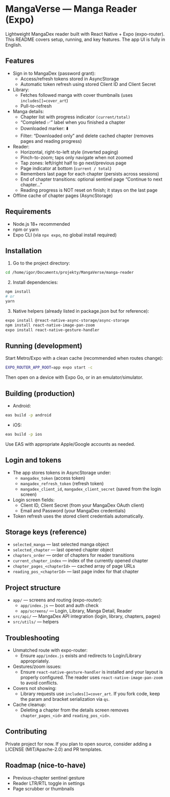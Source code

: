 # MangaVerse — Manga Reader (Expo)

Lightweight MangaDex reader built with React Native + Expo (expo-router). This README covers setup, running, and key features. The app UI is fully in English.

## Features
- Sign in to MangaDex (password grant):
  - Access/refresh tokens stored in AsyncStorage
  - Automatic token refresh using stored Client ID and Client Secret
- Library:
  - Fetches followed manga with cover thumbnails (uses `includes[]=cover_art`)
  - Pull-to-refresh
- Manga details:
  - Chapter list with progress indicator `(current/total)`
  - “Completed ✅” label when you finished a chapter
  - Downloaded marker: ⬇️
  - Filter: “Downloaded only” and delete cached chapter (removes pages and reading progress)
- Reader:
  - Horizontal, right-to-left style (inverted paging)
  - Pinch-to-zoom; taps only navigate when not zoomed
  - Tap zones: left/right half to go next/previous page
  - Page indicator at bottom (`current / total`)
  - Remembers last page for each chapter (persists across sessions)
  - End of chapter transitions: optional sentinel page “Continue to next chapter…”
  - Reading progress is NOT reset on finish; it stays on the last page
- Offline cache of chapter pages (AsyncStorage)

## Requirements
- Node.js 18+ recommended
- npm or yarn
- Expo CLI (via `npx expo`, no global install required)

## Installation
1) Go to the project directory:
```bash
cd /home/igor/Documents/projekty/MangaVerse/manga-reader
```
2) Install dependencies:
```bash
npm install
# or
yarn
```
3) Native helpers (already listed in package.json but for reference):
```bash
expo install @react-native-async-storage/async-storage
npm install react-native-image-pan-zoom
expo install react-native-gesture-handler
```

## Running (development)
Start Metro/Expo with a clean cache (recommended when routes change):
```bash
EXPO_ROUTER_APP_ROOT=app expo start -c
```
Then open on a device with Expo Go, or in an emulator/simulator.

## Building (production)
- Android:
```bash
eas build -p android
```
- iOS:
```bash
eas build -p ios
```
Use EAS with appropriate Apple/Google accounts as needed.

## Login and tokens
- The app stores tokens in AsyncStorage under:
  - `mangadex_token` (access token)
  - `mangadex_refresh_token` (refresh token)
  - `mangadex_client_id`, `mangadex_client_secret` (saved from the login screen)
- Login screen fields:
  - Client ID, Client Secret (from your MangaDex OAuth client)
  - Email and Password (your MangaDex credentials)
- Token refresh uses the stored client credentials automatically.

## Storage keys (reference)
- `selected_manga` — last selected manga object
- `selected_chapter` — last opened chapter object
- `chapters_order` — order of chapters for reader transitions
- `current_chapter_index` — index of the currently opened chapter
- `chapter_pages_<chapterId>` — cached array of page URLs
- `reading_pos_<chapterId>` — last page index for that chapter

## Project structure
- `app/` — screens and routing (expo-router):
  - `app/index.js` — boot and auth check
  - `app/screens/` — Login, Library, Manga Detail, Reader
- `src/api/` — MangaDex API integration (login, library, chapters, pages)
- `src/utils/` — helpers

## Troubleshooting
- Unmatched route with expo-router:
  - Ensure `app/index.js` exists and redirects to Login/Library appropriately.
- Gestures/zoom issues:
  - Ensure `react-native-gesture-handler` is installed and your layout is properly configured. The reader uses `react-native-image-pan-zoom` to avoid conflicts.
- Covers not showing:
  - Library requests use `includes[]=cover_art`. If you fork code, keep the param and bracket serialization via `qs`.
- Cache cleanup:
  - Deleting a chapter from the details screen removes `chapter_pages_<id>` and `reading_pos_<id>`.

## Contributing
Private project for now. If you plan to open source, consider adding a LICENSE (MIT/Apache-2.0) and PR templates.

## Roadmap (nice-to-have)
- Previous-chapter sentinel gesture
- Reader LTR/RTL toggle in settings
- Page scrubber or thumbnails

